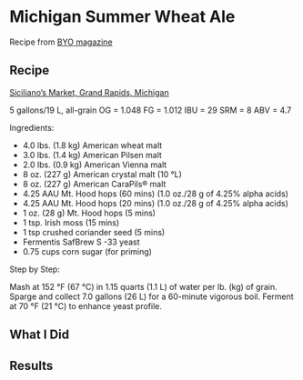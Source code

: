 # Michigan Summer Wheat Ale

Recipe from [BYO magazine](https://byo.com/stories/issue/item/2103-michigan-summer-wheat-ale)

## Recipe
[Siciliano’s Market, Grand Rapids, Michigan](www.sicilianosmkt.com)

5 gallons/19 L, all-grain
OG = 1.048
FG = 1.012
IBU = 29
SRM = 8
ABV = 4.7

Ingredients:

- 4.0 lbs. (1.8 kg) American wheat malt
- 3.0 lbs. (1.4 kg) American Pilsen malt
- 2.0 lbs. (0.9 kg) American Vienna malt
- 8 oz. (227 g) American crystal malt (10 °L)
- 8 oz. (227 g) American CaraPils® malt
- 4.25 AAU Mt. Hood hops (60 mins) (1.0 oz./28 g of 4.25% alpha acids)
- 4.25 AAU Mt. Hood hops (20 mins) (1.0 oz./28 g of 4.25% alpha acids)
- 1 oz. (28 g) Mt. Hood hops (5 mins)
- 1 tsp. Irish moss (15 mins)
- 1 tsp crushed coriander seed (5 mins)
- Fermentis SafBrew S -33 yeast
- 0.75 cups corn sugar (for priming)

Step by Step:

Mash at 152 °F (67 °C) in 1.15 quarts (1.1 L) of water per lb. (kg) of grain. Sparge and collect 7.0 gallons (26 L) for a 60-minute vigorous boil. Ferment at 70 °F (21 °C) to enhance yeast profile.

## What I Did

## Results
